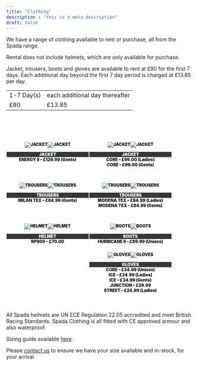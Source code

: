 ```yaml
---
title: "Clothing"
description : "this is a meta description"
draft: false
---
```

<p>We have a range of clothing available to rent or purchase, all from the Spada range.</p>
<p>Rental does not include helmets, which are only available for purchase.</p>
<p>Jacket, trousers, boots and gloves are available to rent at £90 for the first 7 days. Each additional day beyond the first 7 day period is charged at £13.85 per day.</p>
<table>
<tbody>
<tr>
<td>1-7 Day(s)</td>
<td>each additional day thereafter</td>
</tr>
<tr>
<td>£90</td>
<td>£13.85</td>
</tr>
</tbody>
</table>
<p>&nbsp;</p>
<div style="font-size: 0.8em; font-weight: 900; margin-top: 40px; margin-bottom: 20px;">
<div style="text-align: center; float: left; width: 224px; margin-bottom: 30px;">
<p><img class="img-fluid vw-100 lazyload" data-src="/img/clothing/5aabda8fcbe93_thmb.jpg" alt="JACKET" data-lazy-loaded="true" style=""><noscript><img class="img-fluid vw-100 lazyload" data-src="/img/clothing/5aabda8fcbe93_thmb.jpg" alt="JACKET" /></noscript></p>
<div style="background: #363636; color: white; margin-left: 1px; margin-right: 1px;">JACKET</div>
<div>ENERGY II – £129.99 (Gents)</div>
</div>
<div style="text-align: center; float: left; width: 224px; margin-bottom: 30px;">
<p><img class="img-fluid vw-100 lazyload" data-src="/img/clothing/51d431597ffe4_thmb.jpg" alt="JACKET" data-lazy-loaded="true" style=""><noscript><img class="img-fluid vw-100 lazyload" data-src="/img/clothing/51d431597ffe4_thmb.jpg" alt="JACKET" /></noscript></p>
<div style="background: #363636; color: white; margin-left: 1px; margin-right: 1px;">JACKET</div>
<div>CORE – £99.00 (Ladies)</div>
<div>CORE – £99.00 (Gents)</div>
</div>
<div style="text-align: center; float: left; width: 224px; margin-bottom: 30px;">
<p><img class="img-fluid vw-100 lazyload" data-src="/img/clothing/Spada-Trousers-300x300.jpg" alt="TROUSERS" data-lazy-loaded="true" style=""><noscript><img class="img-fluid vw-100 lazyload" data-src="/img/clothing/Spada-Trousers-300x300.jpg" alt="TROUSERS" /></noscript></p>
<div style="background: #363636; color: white; margin-left: 1px; margin-right: 1px;">TROUSERS</div>
<div>MILAN TEX – £84.99 (Gents)</div>
</div>
<div style="text-align: center; float: left; width: 224px; margin-bottom: 30px;">
<p><img class="img-fluid vw-100 lazyload" data-src="/img/clothing/spada_jeans_textile_modena_black.jpg" alt="TROUSERS" data-lazy-loaded="true" style=""><noscript><img class="img-fluid vw-100 lazyload" data-src="/img/clothing/spada_jeans_textile_modena_black.jpg" alt="TROUSERS" /></noscript></p>
<div style="background: #363636; color: white; margin-left: 1px; margin-right: 1px;">TROUSERS</div>
<div>MODENA TEX – £84.99 (Ladies)</div>
<div>MODENA TEX – £84.99 (Gents)</div>
</div>
<div style="clear: both;"></div>
<div style="text-align: center; float: left; width: 224px; margin-bottom: 30px;">
<p><img class="img-fluid vw-100 lazyload" data-src="/img/clothing/15451-1.jpg" alt="HELMET" data-lazy-loaded="true" style=""><noscript><img class="img-fluid vw-100 lazyload" data-src="/img/clothing/15451-1.jpg" alt="HELMET" /></noscript></p>
<div style="background: #363636; color: white; margin-left: 1px; margin-right: 1px;">HELMET</div>
<div>RP900 – £70.00</div>
</div>
<div style="text-align: center; float: left; width: 224px; margin-bottom: 10px;">
<p><img class="img-fluid vw-100 lazyload" data-src="/img/clothing/5a783755d75f8_thmb.jpg" alt="BOOTS" data-lazy-loaded="true" style=""><noscript><img class="img-fluid vw-100 lazyload" data-src="/img/clothing/5a783755d75f8_thmb.jpg" alt="BOOTS" /></noscript></p>
<div style="background: #363636; color: white; margin-left: 1px; margin-right: 1px;">BOOTS</div>
<div>HURRICANE II – £89.99 (Unisex)</div>
</div>
<div style="text-align: center; float: left; width: 224px; margin-bottom: 30px;">
<p><img class="img-fluid vw-100 lazyload" data-src="/img/clothing/5a8d9f33881c6_thmb.jpg" alt="GLOVES" data-lazy-loaded="true" style=""><noscript><img class="img-fluid vw-100 lazyload" data-src="/img/clothing/5a8d9f33881c6_thmb.jpg" alt="GLOVES" /></noscript></p>
<div style="background: #363636; color: white; margin-left: 1px; margin-right: 1px;">GLOVES</div>
<div>CORE – £34.99 (Unisex)</div>
<div>ICE – £34.99 (Ladies)</div>
<div>ICE – £34.99 (Gents)</div>
<div>JUNCTION – £29.99</div>
<div>STREET – £24.99 (Ladies)</div>
</div>
<p></p>
<div style="clear: both;"></div>
</div>
<p>All Spada helmets are UN ECE Regulation 22.05 accredited and meet British Racing Standards.&nbsp;Spada Clothing is all fitted with CE approved armour and also waterproof.</p>
<p>Sizing guide available <a href="https://www.spadaclothing.co.uk/size-guide">here</a>.</p>
<p>Please <a href="mailto:enquiries@rentamotorcycle.co.uk">contact us</a> to ensure we have your size available and in-stock, for your arrival.</p>